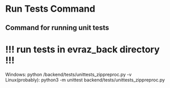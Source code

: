 # Run Tests Command
## Command for running unit tests

# !!! run tests in evraz_back directory !!!

Windows: python /backend/tests/unittests_zippreproc.py -v  
Linux(probably): python3 -m unittest backend/tests/unittests_zippreproc.py